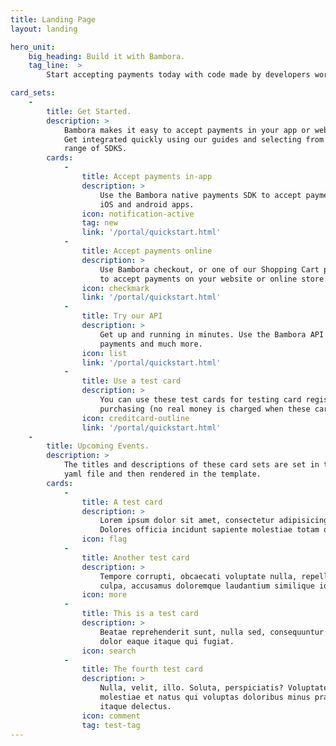 ```yaml
---
title: Landing Page
layout: landing

hero_unit: 
    big_heading: Build it with Bambora.
    tag_line:  > 
        Start accepting payments today with code made by developers world wide.

card_sets:
    -  
        title: Get Started.
        description: >
            Bambora makes it easy to accept payments in your app or website.
            Get integrated quickly using our guides and selecting from our 
            range of SDKS.
        cards:
            -                
                title: Accept payments in-app
                description: > 
                    Use the Bambora native payments SDK to accept payments in 
                    iOS and android apps.
                icon: notification-active
                tag: new
                link: '/portal/quickstart.html'
            -
                title: Accept payments online  
                description: > 
                    Use Bambora checkout, or one of our Shopping Cart plugins, 
                    to accept payments on your website or online store.
                icon: checkmark
                link: '/portal/quickstart.html'
            -
                title: Try our API 
                description: >
                    Get up and running in minutes. Use the Bambora API to make 
                    payments and much more.
                icon: list
                link: '/portal/quickstart.html'
            -
                title: Use a test card 
                description: >
                    You can use these test cards for testing card registration and 
                    purchasing (no real money is charged when these cards are used).
                icon: creditcard-outline
                link: '/portal/quickstart.html'
    -
        title: Upcoming Events.
        description: >
            The titles and descriptions of these card sets are set in the 
            yaml file and then rendered in the template.
        cards:
            - 
                title: A test card
                description: > 
                    Lorem ipsum dolor sit amet, consectetur adipisicing elit. 
                    Dolores officia incidunt sapiente molestiae totam quisquam.
                icon: flag
            -
                title: Another test card
                description: > 
                    Tempore corrupti, obcaecati voluptate nulla, repellat labore 
                    culpa, accusamus doloremque laudantium similique id molestiae.
                icon: more
            -
                title: This is a test card
                description: >
                    Beatae reprehenderit sunt, nulla sed, consequuntur nesciunt 
                    dolor eaque itaque qui fugiat.
                icon: search
            -
                title: The fourth test card
                description: >
                    Nulla, velit, illo. Soluta, perspiciatis? Voluptate esse, 
                    molestiae et natus qui voluptas doloribus minus praesentium 
                    itaque delectus.
                icon: comment
                tag: test-tag
---
```

